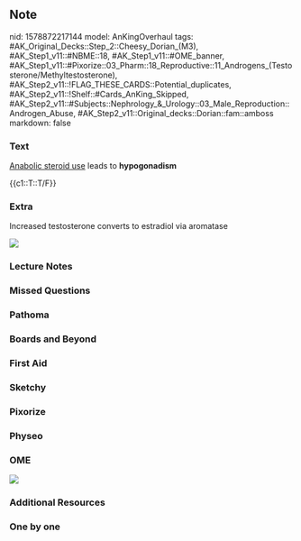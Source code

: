 ## Note
nid: 1578872217144
model: AnKingOverhaul
tags: #AK_Original_Decks::Step_2::Cheesy_Dorian_(M3), #AK_Step1_v11::#NBME::18, #AK_Step1_v11::#OME_banner, #AK_Step1_v11::#Pixorize::03_Pharm::18_Reproductive::11_Androgens_(Testosterone/Methyltestosterone), #AK_Step2_v11::!FLAG_THESE_CARDS::Potential_duplicates, #AK_Step2_v11::!Shelf::#Cards_AnKing_Skipped, #AK_Step2_v11::#Subjects::Nephrology_&_Urology::03_Male_Reproduction::Androgen_Abuse, #AK_Step2_v11::Original_decks::Dorian::fam::amboss
markdown: false

### Text
<u>Anabolic steroid use</u> leads to <b>hypogonadism</b>
<div>
  {{c1::T::T/F}}
</div>

### Extra
Increased testosterone converts to estradiol via aromatase
<div><img src=
"paste-31d292f655eb6ed78db23b574fe3995aace63b33.jpg"></div>

### Lecture Notes


### Missed Questions


### Pathoma


### Boards and Beyond


### First Aid


### Sketchy


### Pixorize


### Physeo


### OME
<div class="ome-widget">
  <a href="https://onlinemeded.org?ref=anki"><img src=
  "_OME_AnkiFlashcards_General_7.png"></a>
</div>

### Additional Resources


### One by one

